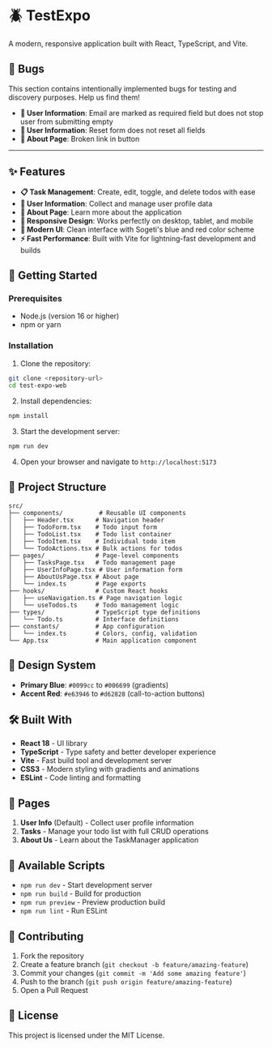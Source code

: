 # 🪲 TestExpo

A modern, responsive application built with React, TypeScript, and Vite.

## 🐛 Bugs

This section contains intentionally implemented bugs for testing and discovery purposes. Help us find them!

- **👤 User Information**: Email are marked as required field but does not stop user from submitting empty
- **👤 User Information**: Reset form does not reset all fields
- **📖 About Page**: Broken link in button

---
## ✨ Features

- **📋 Task Management**: Create, edit, toggle, and delete todos with ease
- **👤 User Information**: Collect and manage user profile data
- **📖 About Page**: Learn more about the application
- **📱 Responsive Design**: Works perfectly on desktop, tablet, and mobile
- **🎨 Modern UI**: Clean interface with Sogeti's blue and red color scheme
- **⚡ Fast Performance**: Built with Vite for lightning-fast development and builds

## 🚀 Getting Started

### Prerequisites

- Node.js (version 16 or higher)
- npm or yarn

### Installation

1. Clone the repository:
```bash
git clone <repository-url>
cd test-expo-web
```

2. Install dependencies:
```bash
npm install
```

3. Start the development server:
```bash
npm run dev
```

4. Open your browser and navigate to `http://localhost:5173`

## 📁 Project Structure

```
src/
├── components/          # Reusable UI components
│   ├── Header.tsx      # Navigation header
│   ├── TodoForm.tsx    # Todo input form
│   ├── TodoList.tsx    # Todo list container
│   ├── TodoItem.tsx    # Individual todo item
│   └── TodoActions.tsx # Bulk actions for todos
├── pages/              # Page-level components
│   ├── TasksPage.tsx   # Todo management page
│   ├── UserInfoPage.tsx # User information form
│   ├── AboutUsPage.tsx # About page
│   └── index.ts        # Page exports
├── hooks/              # Custom React hooks
│   ├── useNavigation.ts # Page navigation logic
│   └── useTodos.ts     # Todo management logic
├── types/              # TypeScript type definitions
│   └── Todo.ts         # Interface definitions
├── constants/          # App configuration
│   └── index.ts        # Colors, config, validation
└── App.tsx             # Main application component
```

## 🎨 Design System

- **Primary Blue**: `#0099cc` to `#006699` (gradients)
- **Accent Red**: `#e63946` to `#d62828` (call-to-action buttons)

## 🛠️ Built With

- **React 18** - UI library
- **TypeScript** - Type safety and better developer experience
- **Vite** - Fast build tool and development server
- **CSS3** - Modern styling with gradients and animations
- **ESLint** - Code linting and formatting

## 📱 Pages

1. **User Info** (Default) - Collect user profile information
2. **Tasks** - Manage your todo list with full CRUD operations
3. **About Us** - Learn about the TaskManager application

## 🔧 Available Scripts

- `npm run dev` - Start development server
- `npm run build` - Build for production
- `npm run preview` - Preview production build
- `npm run lint` - Run ESLint

## 🤝 Contributing

1. Fork the repository
2. Create a feature branch (`git checkout -b feature/amazing-feature`)
3. Commit your changes (`git commit -m 'Add some amazing feature'`)
4. Push to the branch (`git push origin feature/amazing-feature`)
5. Open a Pull Request

## 📄 License

This project is licensed under the MIT License.
